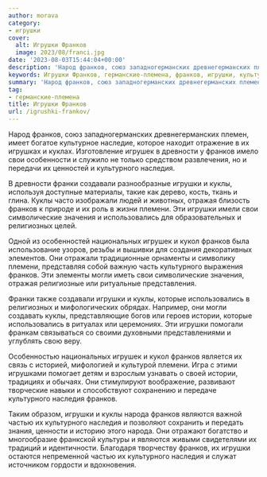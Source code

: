 ```yaml
---
author: morava
category:
- игрушки
cover:
  alt: Игрушки Франков
  image: 2023/08/franci.jpg
date: '2023-08-03T15:44:04+00:00'
description: 'Народ франков, союз западногерманских древнегерманских племен, имеет богатое культурное наследие, которое находит отражение в их игрушках и куклах....'
keywords: Игрушки Франков, германские-племена, франков, игрушки, культурного, куклы, наследия, игрушек, свои, племени, использовались, древности, франки, создавали, отражая, символические, значения
summary: 'Народ франков, союз западногерманских древнегерманских племен, имеет богатое культурное наследие, которое находит отражение в их игрушках и куклах....'
tag:
- германские-племена
title: Игрушки Франков
url: /igrushki-frankov/
---
```


Народ франков, союз западногерманских древнегерманских племен, имеет богатое культурное наследие, которое находит отражение в их игрушках и куклах. Изготовление игрушек в древности у франков имело свои особенности и служило не только средством развлечения, но и передачи их ценностей и культурного наследия.

В древности франки создавали разнообразные игрушки и куклы, используя доступные материалы, такие как дерево, кость, ткань и глина. Куклы часто изображали людей и животных, отражая близость франков к природе и их роль в жизни племени. Эти игрушки имели свои символические значения и использовались для образовательных и религиозных целей.

Одной из особенностей национальных игрушек и кукол франков была использование узоров, резьбы и вышивки для создания декоративных элементов. Они отражали традиционные орнаменты и символику племени, представляя собой важную часть культурного выражения франков. Эти элементы могли иметь свои символические значения, отражая религиозные или ритуальные представления.

Франки также создавали игрушки и куклы, которые использовались в религиозных и мифологических обрядах. Например, они могли создавать куклы, представляющие богов или героев истории, которые использовались в ритуалах или церемониях. Эти игрушки помогали франкам связываться со своими духовными представлениями и углублять свою веру.

Особенностью национальных игрушек и кукол франков является их связь с историей, мифологией и культурой племени. Игра с этими игрушками помогает детям и взрослым узнавать о своей истории, традициях и обычаях. Они стимулируют воображение, развивают творческие навыки и способствуют сохранению и передаче культурного наследия франков.

Таким образом, игрушки и куклы народа франков являются важной частью их культурного наследия и позволяют сохранить и передать знания, ценности и историю этого народа. Они отражают богатство и многообразие франкской культуры и являются живыми свидетелями их традиций и идентичности. Благодаря творчеству франков, их игрушки остаются непременной частью их культурного наследия и служат источником гордости и вдохновения.